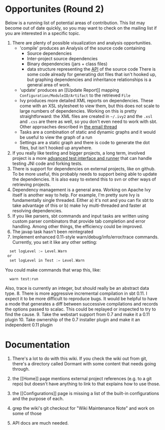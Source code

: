 [API]: https://github.com/harrah/xsbt/tree/0.11/interface
[the email thread]: https://groups.google.com/group/simple-build-tool/browse_thread/thread/7761f8b2ce51f02c/129064ea836c9baf
[advanced test interface and runner]: https://groups.google.com/group/simple-build-tool/browse_thread/thread/f5a5fe06bbf3f006/d771009d407d5765

# Opportunites (Round 2)

Below is a running list of potential areas of contribution.  This list may become out of date quickly, so you may want to check on the mailing list if you are interested in a specific topic.

1. There are plenty of possible visualization and analysis opportunities.
    * 'compile' produces an Analysis of the source code containing
        - Source dependencies
        - Inter-project source dependencies
        - Binary dependencies (jars + class files)
        - data structure representing the [API] of the source code
      There is some code already for generating dot files that isn't hooked up, but graphing dependencies and inheritance relationships is a general area of work.
    * 'update' produces an [[Update Report]] mapping `Configuration/ModuleID/Artifact` to the retrieved `File`
    * Ivy produces more detailed XML reports on dependencies.  These come with an XSL stylesheet to view them, but this does not scale to large numbers of dependencies.  Working on this is pretty straightforward: the XML files are created in `~/.ivy2` and the `.xsl` and `.css` are there as well, so you don't even need to work with sbt.  Other approaches described in [the email thread]
    * Tasks are a combination of static and dynamic graphs and it would be useful to view the graph of a run
    * Settings are a static graph and there is code to generate the dot files, but isn't hooked up anywhere.
2. If you really like testing and bigger projects, a long term, involved project is a more [advanced test interface and runner] that can handle testing JNI code and forking tests.
3. There is support for dependencies on external projects, like on github.  To be more useful, this probably needs to support being able to update the dependencies.  It is also easy to extend this to svn or other ways of retrieving projects.
4. Dependency management is a general area.  Working on Apache Ivy itself is another way to help.  For example, I'm pretty sure Ivy is fundamentally single threaded.  Either a) it's not and you can fix sbt to take advantage of this or b) make Ivy multi-threaded and faster at resolving dependencies.
5. If you like parsers, sbt commands and input tasks are written using custom parser combinators that provide tab completion and error handling.  Among other things, the efficiency could be improved.
6. The javap task hasn't been reintegrated
7. Implement enhanced 0.11-style warn/debug/info/error/trace commands.  Currently, you set it like any other setting:
```scala
  set logLevel := Level.Warn
 or
  set logLevel in Test := Level.Warn
```
 You could make commands that wrap this, like:
```text
  warn test:run
```
 Also, trace is currently an integer, but should really be an abstract data type.
8. There is more aggressive incremental compilation in sbt 0.11.  I expect it to be more difficult to reproduce bugs.  It would be helpful to have a mode that generates a diff between successive compilations and records the options passed to scalac.  This could be replayed or inspected to try to find the cause.
9. Take the webstart support from 0.7 and make it a 0.11 plugin
10. Take ownership of the 0.7 installer plugin and make it an independent 0.11 plugin

# Documentation

1. There's a lot to do with this wiki. If you check the wiki out
from git, there's a directory called Dormant with some content
that needs going through.

2. the [[Home]] page mentions external project references (e.g. to a
git repo) but doesn't have anything to link to that explains how
to use those.

3. the [[Configurations]] page is missing a list of the built-in
configurations and the purpose of each.

4. grep the wiki's git checkout for "Wiki Maintenance Note" and
work on some of those

5. API docs are much needed.
